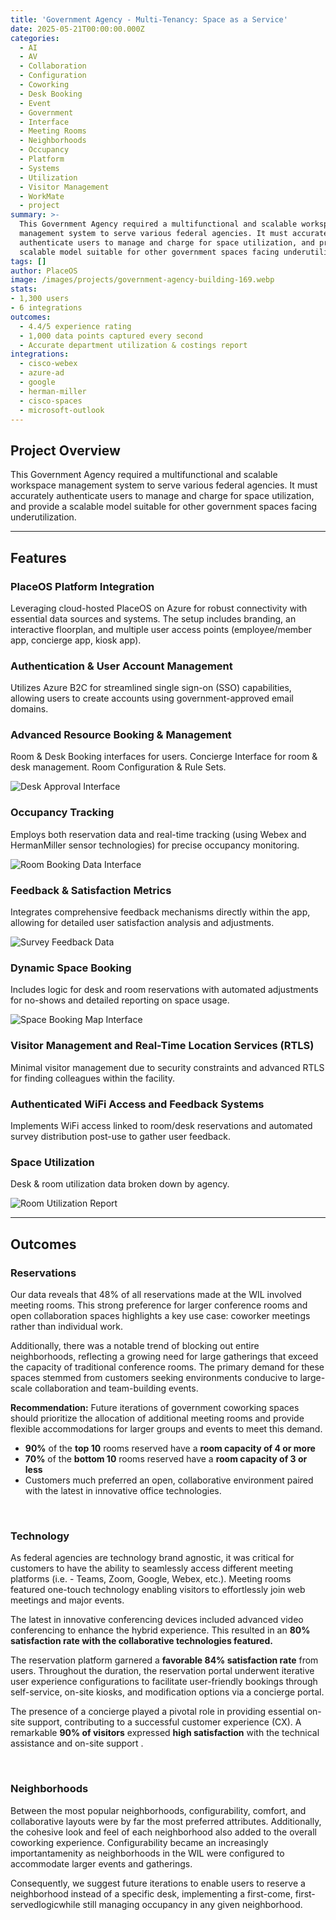 ```yaml
---
title: 'Government Agency - Multi-Tenancy: Space as a Service'
date: 2025-05-21T00:00:00.000Z
categories:
  - AI
  - AV
  - Collaboration
  - Configuration
  - Coworking
  - Desk Booking
  - Event
  - Government
  - Interface
  - Meeting Rooms
  - Neighborhoods
  - Occupancy
  - Platform
  - Systems
  - Utilization
  - Visitor Management
  - WorkMate
  - project
summary: >-
  This Government Agency required a multifunctional and scalable workspace
  management system to serve various federal agencies. It must accurately
  authenticate users to manage and charge for space utilization, and provide a
  scalable model suitable for other government spaces facing underutilization.
tags: []
author: PlaceOS
image: /images/projects/government-agency-building-169.webp
stats: 
- 1,300 users 
- 6 integrations
outcomes:
  - 4.4/5 experience rating
  - 1,000 data points captured every second
  - Accurate department utilization & costings report
integrations:
  - cisco-webex
  - azure-ad
  - google
  - herman-miller
  - cisco-spaces
  - microsoft-outlook
---
```

## Project Overview
This Government Agency required a multifunctional and scalable workspace management system to serve various federal agencies. It must accurately authenticate users to manage and charge for space utilization, and provide a scalable model suitable for other government spaces facing underutilization.

--------

## Features
### PlaceOS Platform Integration 
Leveraging cloud-hosted PlaceOS on Azure for robust connectivity with essential data sources and systems. The setup includes branding, an interactive floorplan, and multiple user access points (employee/member app, concierge app, kiosk app).

### Authentication & User Account Management 
Utilizes Azure B2C for streamlined single sign-on (SSO) capabilities, allowing users to create accounts using government-approved email domains.

### Advanced Resource Booking & Management
Room & Desk Booking interfaces for users. Concierge Interface for room & desk management. Room Configuration & Rule Sets.

![Desk Approval Interface](/images/projects/government-agency-concierge-desk-approval-interface.webp)

### Occupancy Tracking
Employs both reservation data and real-time tracking (using Webex and HermanMiller sensor technologies) for precise occupancy monitoring.

![Room Booking Data Interface](/images/projects/government-agency-room-booking-data.webp)

### Feedback & Satisfaction Metrics
Integrates comprehensive feedback mechanisms directly within the app, allowing for detailed user satisfaction analysis and adjustments.

![Survey Feedback Data](/images/projects/government-agency-survey-feedback-data.webp)

### Dynamic Space Booking
Includes logic for desk and room reservations with automated adjustments for no-shows and detailed reporting on space usage.

![Space Booking Map Interface](/images/projects/government-agency-space-booking-map-interface.webp)

### Visitor Management and Real-Time Location Services (RTLS)
Minimal visitor management due to security constraints and advanced RTLS for finding colleagues within the facility.

### Authenticated WiFi Access and Feedback Systems
Implements WiFi access linked to room/desk reservations and automated survey distribution post-use to gather user feedback.

### Space Utilization
Desk & room utilization data broken down by agency.

![Room Utilization Report](/images/projects/government-agency-room-utilization-report.webp)

--------

## Outcomes
### Reservations
Our data reveals that 48% of all reservations made at the WIL involved meeting rooms. This strong preference for larger conference rooms and open collaboration spaces highlights a key use case: coworker meetings rather than individual work.

Additionally, there was a notable trend of blocking out entire neighborhoods, reflecting a growing need for large gatherings that exceed the capacity of traditional conference rooms. The primary demand for these spaces stemmed from customers seeking environments conducive to large-scale collaboration and team-building events.**‍**

**Recommendation:** Future iterations of government coworking spaces should prioritize the allocation of additional meeting rooms and provide flexible accommodations for larger groups and events to meet this demand.

*   **90%** of the **top 10** rooms reserved have a **room capacity of 4 or more**
*   **70%** of the **bottom 10** rooms reserved have a **room capacity of 3 or less**‍
*   Customers much preferred an open, collaborative environment paired with the latest in innovative office technologies.

‍

### Technology
As federal agencies are technology brand agnostic, it was critical for customers to have the ability to seamlessly access different meeting platforms (i.e. - Teams, Zoom, Google, Webex, etc.). Meeting rooms featured one-touch technology enabling visitors to effortlessly join web meetings and major events.

The latest in innovative conferencing devices included advanced video conferencing to enhance the hybrid experience. This resulted in an **80% satisfaction rate with the collaborative technologies featured.**

The reservation platform garnered a **favorable 84% satisfaction rate** from users. Throughout the duration, the reservation portal underwent iterative user experience configurations to facilitate user-friendly bookings through self-service, on-site kiosks, and modification options via a concierge portal.

The presence of a concierge played a pivotal role in providing essential on-site support, contributing to a successful customer experience (CX). A remarkable **90% of visitors** expressed **high satisfaction** with the technical assistance and on-site support .

‍

### Neighborhoods
Between the most popular neighborhoods, configurability, comfort, and collaborative layouts were by far the most preferred attributes. Additionally, the cohesive look and feel of each neighborhood also added to the overall coworking experience. Configurability became an increasingly importantamenity as neighborhoods in the WIL were configured to accommodate larger events and gatherings.

Consequently, we suggest future iterations to enable users to reserve a neighborhood instead of a specific desk, implementing a first-come, first-servedlogicwhile still managing occupancy in any given neighborhood.
